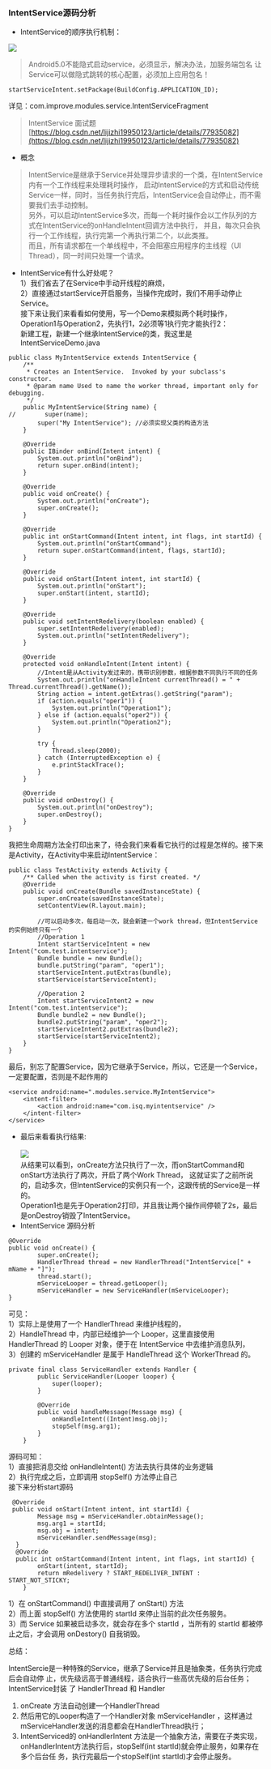 ### IntentService源码分析
- IntentService的顺序执行机制：

![](.\images\IntentService顺序执行机制.png)

> Android5.0不能隐式启动service，必须显示，解决办法，加服务端包名
让Service可以做隐式跳转的核心配置，必须加上应用包名！
```
startServiceIntent.setPackage(BuildConfig.APPLICATION_ID);
```
详见：com.improve.modules.service.IntentServiceFragment
> IntentService 面试题 [https://blog.csdn.net/lijizhi19950123/article/details/77935082](https://blog.csdn.net/lijizhi19950123/article/details/77935082)

- 概念
> IntentService是继承于Service并处理异步请求的一个类，在IntentService内有一个工作线程来处理耗时操作，
启动IntentService的方式和启动传统Service一样，同时，当任务执行完后，IntentService会自动停止，而不需要我们去手动控制。<br>
另外，可以启动IntentService多次，而每一个耗时操作会以工作队列的方式在IntentService的onHandleIntent回调方法中执行，
并且，每次只会执行一个工作线程，执行完第一个再执行第二个，以此类推。 <br>
而且，所有请求都在一个单线程中，不会阻塞应用程序的主线程（UI Thread），同一时间只处理一个请求。

- IntentService有什么好处呢？<br>
1）我们省去了在Service中手动开线程的麻烦，<br>
2）直接通过startService开启服务，当操作完成时，我们不用手动停止Service。<br>
接下来让我们来看看如何使用，写一个Demo来模拟两个耗时操作，Operation1与Operation2，先执行1，2必须等1执行完才能执行2：<br>
新建工程，新建一个继承IntentService的类，我这里是IntentServiceDemo.java <br>
```
public class MyIntentService extends IntentService {
    /**
     * Creates an IntentService.  Invoked by your subclass's constructor.
     * @param name Used to name the worker thread, important only for debugging.
     */
    public MyIntentService(String name) {
//        super(name);
        super("My IntentService"); //必须实现父类的构造方法
    }

    @Override
    public IBinder onBind(Intent intent) {
        System.out.println("onBind");
        return super.onBind(intent);
    }

    @Override
    public void onCreate() {
        System.out.println("onCreate");
        super.onCreate();
    }

    @Override
    public int onStartCommand(Intent intent, int flags, int startId) {
        System.out.println("onStartCommand");
        return super.onStartCommand(intent, flags, startId);
    }

    @Override
    public void onStart(Intent intent, int startId) {
        System.out.println("onStart");
        super.onStart(intent, startId);
    }

    @Override
    public void setIntentRedelivery(boolean enabled) {
        super.setIntentRedelivery(enabled);
        System.out.println("setIntentRedelivery");
    }

    @Override
    protected void onHandleIntent(Intent intent) {
        //Intent是从Activity发过来的，携带识别参数，根据参数不同执行不同的任务
        System.out.println("onHandleIntent currentThread() = " + Thread.currentThread().getName());
        String action = intent.getExtras().getString("param");
        if (action.equals("oper1")) {
            System.out.println("Operation1");
        } else if (action.equals("oper2")) {
            System.out.println("Operation2");
        }

        try {
            Thread.sleep(2000);
        } catch (InterruptedException e) {
            e.printStackTrace();
        }
    }

    @Override
    public void onDestroy() {
        System.out.println("onDestroy");
        super.onDestroy();
    }
}
```
我把生命周期方法全打印出来了，待会我们来看看它执行的过程是怎样的。接下来是Activity，在Activity中来启动IntentService：
```
public class TestActivity extends Activity {
    /** Called when the activity is first created. */
    @Override
    public void onCreate(Bundle savedInstanceState) {
        super.onCreate(savedInstanceState);
        setContentView(R.layout.main);

        //可以启动多次，每启动一次，就会新建一个work thread，但IntentService的实例始终只有一个
        //Operation 1
        Intent startServiceIntent = new Intent("com.test.intentservice");
        Bundle bundle = new Bundle();
        bundle.putString("param", "oper1");
        startServiceIntent.putExtras(bundle);
        startService(startServiceIntent);

        //Operation 2
        Intent startServiceIntent2 = new Intent("com.test.intentservice");
        Bundle bundle2 = new Bundle();
        bundle2.putString("param", "oper2");
        startServiceIntent2.putExtras(bundle2);
        startService(startServiceIntent2);
    }
}
```
最后，别忘了配置Service，因为它继承于Service，所以，它还是一个Service，一定要配置，否则是不起作用的
```
<service android:name=".modules.service.MyIntentService">
    <intent-filter>
        <action android:name="com.isq.myintentservice" />
    </intent-filter>
</service>
```
- 最后来看看执行结果: <br><br>
![](.\images\IntentService源码.png) <br>
从结果可以看到，onCreate方法只执行了一次，而onStartCommand和onStart方法执行了两次，开启了两个Work Thread，
这就证实了之前所说的，启动多次，但IntentService的实例只有一个，这跟传统的Service是一样的。<br>
Operation1也是先于Operation2打印，并且我让两个操作间停顿了2s，最后是onDestroy销毁了IntentService。
- IntentService 源码分析 <br>
```
@Override
public void onCreate() {
        super.onCreate();
        HandlerThread thread = new HandlerThread("IntentService[" + mName + "]");
        thread.start();
        mServiceLooper = thread.getLooper();
        mServiceHandler = new ServiceHandler(mServiceLooper);
}
```
可见：<br>
1）实际上是使用了一个 HandlerThread 来维护线程的，<br>
2）HandleThread 中，内部已经维护一个 Looper，这里直接使用 HandlerThread 的 Looper 对象，便于在 IntentService 中去维护消息队列，<br>
3）创建的 mServiceHandler 是属于 HandleThread 这个 WorkerThread 的。<br>
```
private final class ServiceHandler extends Handler {
        public ServiceHandler(Looper looper) {
            super(looper);
        }

        @Override
        public void handleMessage(Message msg) {
            onHandleIntent((Intent)msg.obj);
            stopSelf(msg.arg1);
        }
    }
```
源码可知：<br>
1）直接把消息交给 onHandleIntent() 方法去执行具体的业务逻辑 <br>
2）执行完成之后，立即调用 stopSelf() 方法停止自己 <br>
接下来分析start源码
```
 @Override
 public void onStart(Intent intent, int startId) {
        Message msg = mServiceHandler.obtainMessage();
        msg.arg1 = startId;
        msg.obj = intent;
        mServiceHandler.sendMessage(msg);
  }
  @Override
  public int onStartCommand(Intent intent, int flags, int startId) {
        onStart(intent, startId);
        return mRedelivery ? START_REDELIVER_INTENT : START_NOT_STICKY;
    }
```
1）在 onStartCommand() 中直接调用了 onStart() 方法 <br>
2）而上面 stopSelf() 方法使用的 startId 来停止当前的此次任务服务。 <br>
3）而 Service 如果被启动多次，就会存在多个 startId ，当所有的 startId 都被停止之后，才会调用 onDestory() 自我销毁。<br>

总结：

IntentSercie是一种特殊的Service，继承了Service并且是抽象类，任务执行完成后会自动停
止，优先级远高于普通线程，适合执行一些高优先级的后台任务； IntentService封装
了 HandlerThread 和 Handler
1. onCreate 方法自动创建一个HandlerThread
2. 然后用它的Looper构造了一个Handler对象 mServiceHandler ，这样通过mServiceHandler发送的消息都会在HandlerThread执行；
3. IntentServiced的 onHandlerIntent 方法是一个抽象方法，需要在子类实现，
onHandlerIntent方法执行后，stopSelf(int startId)就会停止服务，如果存在多个后台任
务，执行完最后一个stopSelf(int startId)才会停止服务。